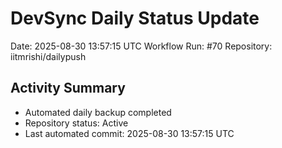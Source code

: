 # DevSync Daily Status Update
Date: 2025-08-30 13:57:15 UTC
Workflow Run: #70
Repository: iitmrishi/dailypush

## Activity Summary
- Automated daily backup completed
- Repository status: Active
- Last automated commit: 2025-08-30 13:57:15 UTC
